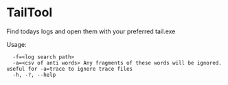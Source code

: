TailTool
========

Find todays logs and open them with your preferred tail.exe


Usage:

      -f=<log search path> 
      -a=<csv of anti words> Any fragments of these words will be ignored. useful for -a=trace to ignore trace files
      -h, -?, --help